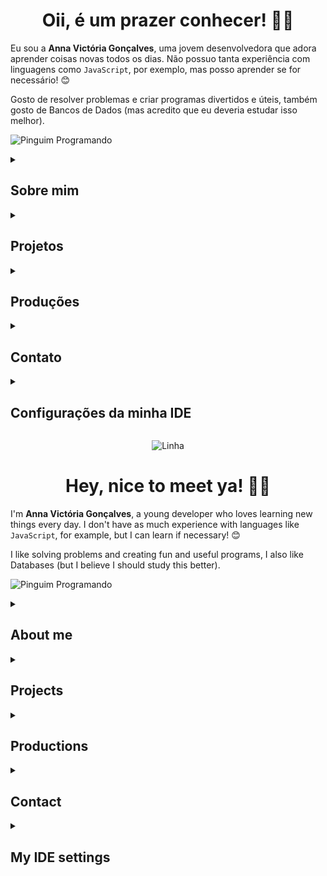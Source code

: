 <div align="center">

# Oii, é um prazer conhecer! 🥰​👋

</div>

Eu sou a **Anna Victória Gonçalves**, uma jovem desenvolvedora que adora aprender coisas novas todos os dias. Não possuo tanta experiência com linguagens como `JavaScript`, por exemplo, mas posso aprender se for necessário! 😊

Gosto de resolver problemas e criar programas divertidos e úteis, também gosto de Bancos de Dados (mas acredito que eu deveria estudar isso melhor).

![Pinguim Programando](https://media.giphy.com/media/QDjpIL6oNCVZ4qzGs7/giphy.gif?cid=790b7611t8audu3vevpvbtthrmdjjh21wxuh25njy6g7nwrz&ep=v1_gifs_search&rid=giphy.gif&ct=g)

<details>
<summary><h2> Sobre mim </h2></summary>

- Graduanda em Ciência da Computação pela **Universidade Federal do Pampa, Campus Alegrete** 👩🏻‍🎓
- Atualmente aprofundando meu conhecimento em **Python, C/C++** e tendo curiosidades em **Java** 👨🏻‍💻
- Tenho interesse nas áreas de **Programação Paralela, Segurança de Dados, Linguagens de Programação e Teoria da Computação** 🖥️
- Tenho facilidade em lidar com **Interação Humano-Computador** 🤠
- Desenvolvendo projetos no **Laboratório de Estudos Avançados em Computação**(LEA) na **Unipampa - Alegrete** 🤩​
- Fluente em Inglês e avançado em Espanhol! 👻​

![Gatinho Miau](https://media3.giphy.com/media/VOpYCHn6mSPKrlfRaC/200w.webp?cid=ecf05e47yfkacf0k8qr40wiea5yopm9mzqvb28boawpscq7m&ep=v1_videos_related&rid=200w.webp&ct=v)
</details>

<details>
<summary><h2> Projetos </h2></summary>

- **Simulação Eficiente de Secagem de Grãos** (2023-atual): Projeto certificado pela empresa Conselho Nacional de Desenvolvimento Científico e Tecnológico em 01/06/2024. Orientador: Claudio Schepke;
- **Motivação para Estudos em Engenharia e Computação: Automação Usando Arduino** (2022-2023): Programa de Desenvolvimento Acadêmico (PDA). Orientador: Claudio Schepke.

</details>

<details>
<summary><h2> Produções </h2></summary>

- **Otimização de Programas de Escoamento de Fluidos em um Modelo Bidimensional.** Apresentação de Trabalho/Seminário na Escola Regional de Alto Desempenho da Região Sul (ERAD/RS) 2024;
- **Otimização de Programas de Escoamento de Fluidos em um Modelo Bidimensional.** Apresentação de Trabalho/Seminário no Salão Internacional de Ensino, Pesquisa e Extensão (SIEPE) 2023;
- **Avaliação de Diretivas Paralelas em uma Aplicação de Simulação de Secagem de Grãos.** Apresentação de Trabalho/Seminário na Escola Regional de Alto Desempenho da Região Sul (ERAD/RS) 2023;

</details>

<details>
<summary><h2> Contato </h2></summary>
p/s: O do GitHub não é meu GitHub, até por que você já está nele; na verdade é meu curriculo Lattes hehe.
  
[![Anna-E-mail](https://img.shields.io/badge/Gmail-D14836?style=for-the-badge&logo=gmail&logoColor=white)](mailto:annavictoria2504@gmail.com)
[![LinkedIn](https://img.shields.io/badge/LinkedIn-0077B5?style=for-the-badge&logo=linkedin&logoColor=white)](https://www.linkedin.com/in/anninyia/)
[![CurriculoLattes](https://img.shields.io/badge/github-%23121011.svg?style=for-the-badge&logo=github&logoColor=white)](http://lattes.cnpq.br/3475539857505372)
[![Instagram](https://img.shields.io/badge/Instagram-%23E4405F.svg?style=for-the-badge&logo=Instagram&logoColor=white)](https://instagram.com/anninyia)

</details>

<details>
<summary><h2> Configurações da minha IDE </h2></summary>

- **IDE usada**:
  - Visual Studio Code.

- **Extensões de Configurações**:
  - Auto-Save on Window Change
  - C/C++ (pack)
  - Dev Containers
  - Docker
  - IntelliCode
  - markdownlint
  - Modern Fortran
  - Path Intellisense
  - Pylance 
  - Python (pack)
  - vscode-pdf

- **Extensões de Personalização**:
  - Better Comments
  - Catppuccin Icons for VSCode
  - Dark Pink Theme
  - indent-rainbow
  - vscode-pets
</details>

<div align="center">

![Linha](https://clipart-library.com/images_k/line-divider-transparent/line-divider-transparent-1.png)

</div>

<div align="center">

# Hey, nice to meet ya! 🥰​👋

</div>

I'm **Anna Victória Gonçalves**, a young developer who loves learning new things every day. I don't have as much experience with languages ​​like `JavaScript`, for example, but I can learn if necessary! 😊

I like solving problems and creating fun and useful programs, I also like Databases (but I believe I should study this better).

![Pinguim Programando](https://media.giphy.com/media/QDjpIL6oNCVZ4qzGs7/giphy.gif?cid=790b7611t8audu3vevpvbtthrmdjjh21wxuh25njy6g7nwrz&ep=v1_gifs_search&rid=giphy.gif&ct=g)

<details>
<summary><h2> About me </h2></summary>

- Graduating in Computer Science from **Federal University of Pampa, Campus Alegrete** 👩🏻‍🎓
- Currently deepening my knowledge in **Python, C/C++** and having curiosities in **Java** 👨🏻‍💻
- I am interested in the areas of **Parallel Programming, Data Security, Programming Languages ​​and Computing Theory** 🖥️
- I have ease in dealing with **Human-Computer Interaction** 🤠
- Developing projects at the **Advanced Computer Studies Laboratory**(LEA) at **Unipampa - Alegrete** 🤩​
- Fluent in English and advanced in Spanish! 👻​

![Gatinho Miau](https://media3.giphy.com/media/VOpYCHn6mSPKrlfRaC/200w.webp?cid=ecf05e47yfkacf0k8qr40wiea5yopm9mzqvb28boawpscq7m&ep=v1_videos_related&rid=200w.webp&ct=v)
</details>

<details>
<summary><h2> Projects </h2></summary>

- **Efficient Grain Drying Simulation** (2023-current): Project certified by the company National Council for Scientific and Technological Development on 06/01/2024. Advisor: Claudio Schepke;
- **Motivation for Studies in Engineering and Computing: Automation Using Arduino** (2022-2023): Academic Development Program (PDA). Advisor: Claudio Schepke.

</details>

<details>
<summary><h2> Productions </h2></summary>

- **Optimization of Fluid Flow Programs in a Two-Dimensional Model.** Presentation of Work/Seminar at the High Performance Regional School of the South Region (ERAD/RS) 2024;
- **Optimization of Fluid Flow Programs in a Two-Dimensional Model.** Presentation of Work/Seminar at the International Teaching, Research and Extension Exhibition (SIEPE) 2023;
- **Evaluation of Parallel Directives in a Grain Drying Simulation Application.** Presentation of Work/Seminar at the High Performance Regional School of the South Region (ERAD/RS) 2023;

</details>
<details>
<summary><h2> Contact </h2></summary>
p/s: The GitHub one is not my GitHub, since you are already on it; it is actually my Lattes resume hehe.

[![Anna-E-mail](https://img.shields.io/badge/Gmail-D14836?style=for-the-badge&logo=gmail&logoColor=white)](mailto:annavictoria2504@gmail.com)
[![LinkedIn](https://img.shields.io/badge/LinkedIn-0077B5?style=for-the-badge&logo=linkedin&logoColor=white)](https://www.linkedin.com/in/anninyia/)
[![CurriculoLattes](https://img.shields.io/badge/github-%23121011.svg?style=for-the-badge&logo=github&logoColor=white)](http://lattes.cnpq.br/3475539857505372)
[![Instagram](https://img.shields.io/badge/Instagram-%23E4405F.svg?style=for-the-badge&logo=Instagram&logoColor=white)](https://instagram.com/anninyia)
</details> 

<details> 
  <summary><h2> My IDE settings </h2></summary>
  **IDE used**: 
  - Visual Studio Code.

- **Configuration Extensions**:
- Auto-Save on Window Change
- C/C++ (pack)
- Dev Containers
- Docker
- IntelliCode
- markdownlint
- Modern Fortran
- Path Intellisense
- Pylance
- Python (pack)
- vscode-pdf

- **Customization Extensions**:
- Better Comments
- Catppuccin Icons for VSCode
- Dark Pink Theme
- indent-rainbow
- vscode-pets
</details>
